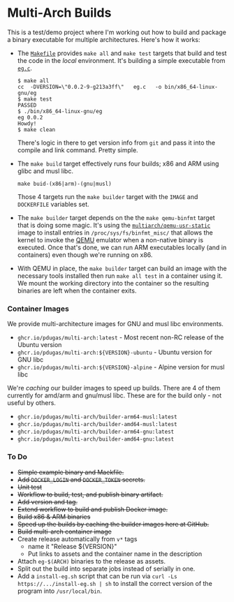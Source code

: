 # Multi-Arch Builds

This is a test/demo project where I'm working out how to build and package a binary executable for multiple architectures. Here's how it works:

* The [`Makefile`](./Makefile) provides `make all` and `make test` targets that build and test the code in the _local_ environment. It's building a simple executable from [`eg.c`](./eg.c).

  ```shell
  $ make all
  cc  -DVERSION=\"0.0.2-9-g213a3ff\"   eg.c   -o bin/x86_64-linux-gnu/eg
  $ make test
  PASSED
  $ ./bin/x86_64-linux-gnu/eg 
  eg 0.0.2
  Howdy!
  $ make clean
  ```

  There's logic in there to get version info from `git` and pass it into the compile and link command. Pretty simple.
* The `make build` target effectively runs four builds; x86 and ARM using glibc and musl libc.

  ```shell
  make buid-(x86|arm)-(gnu|musl)
  ```

  Those 4 targets run the `make builder` target with the `IMAGE` and `DOCKERFILE` variables set.
* The `make builder` target depends on the the `make qemu-binfmt` target that is doing some magic. It's using the [`multiarch/qemu-usr-static`](https://github.com/multiarch/qemu-user-static) image to install entries in `/proc/sys/fs/binfmt_misc/` that allows the kernel to invoke the [QEMU](https://www.qemu.org/) emulator when a non-native binary is executed. Once that's done, we can run ARM executables locally (and in containers) even though we're running on x86.
* With QEMU in place, the `make builder` target can build an image with the necessary tools installed then run `make all test` in a container using it. We mount the working directory into the container so the resulting binaries are left when the container exits.

### Container Images

We provide multi-architecture images for GNU and musl libc environments.

* `ghcr.io/pdugas/multi-arch:latest` - Most recent non-RC release of the Ubuntu version
* `ghcr.io/pdugas/multi-arch:${VERSION}-ubuntu` - Ubuntu version for GNU libc
* `ghcr.io/pdugas/multi-arch:${VERSION}-alpine` - Alpine version for musl libc

We're _caching_ our builder images to speed up builds. There are 4 of them currently for amd/arm and gnu/musl libc. These are for the build only - not useful by others.

* `ghcr.io/pdugas/multi-arch/builder-arm64-musl:latest`
* `ghcr.io/pdugas/multi-arch/builder-amd64-musl:latest`
* `ghcr.io/pdugas/multi-arch/builder-arm64-gnu:latest`
* `ghcr.io/pdugas/multi-arch/builder-amd64-gnu:latest`

### To Do

* ~~Simple example binary and Maekfile.~~
* ~~Add `DOCKER_LOGIN` and `DOCKER_TOKEN` secrets.~~
* ~~Unit test~~
* ~~Workflow to build, test, and publish binary artifact.~~
* ~~Add version and tag.~~
* ~~Extend workflow to build and publish Docker image.~~
* ~~Build x86 & ARM binaries~~
* ~~Speed up the builds by caching the builder images here at GitHub.~~
* ~~Build multi-arch container image~~
* Create release automatically from `v*` tags
  * name it "Release ${VERSION}"
  * Put links to assets and the container name in the description
* Attach `eg-$(ARCH)` binaries to the release as assets.
* Split out the build into separate jobs instead of serially in one.
* Add a `install-eg.sh` script that can be run via `curl -Ls https://.../install-eg.sh | sh` to install the correct version of the program into `/usr/local/bin`.
